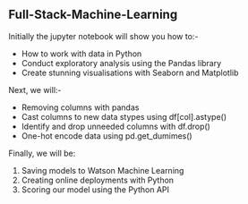 ## Full-Stack-Machine-Learning

Initially the jupyter notebook will show you how to:-
- How to work with data in Python
- Conduct exploratory analysis using the Pandas library
- Create stunning visualisations with Seaborn and Matplotlib

Next, we will:-
- Removing columns with pandas
- Cast columns to new data stypes using  df[col].astype()
- Identify and drop unneeded columns with df.drop()
- One-hot encode data using pd.get_dumimes()


Finally, we will be: 
1. Saving models to Watson Machine Learning
2. Creating online  deployments with Python
3. Scoring our model using the Python API
